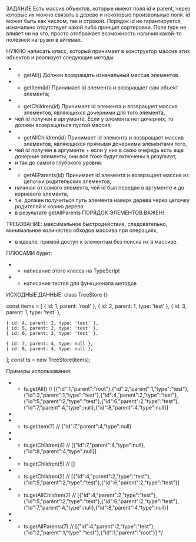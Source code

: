 ЗАДАНИЕ
 Есть массив объектов, которые имеют поля id и parent, через которые их можно связать в дерево и некоторые произвольные поля. id может быть как числом, так и строкой. Порядок id не гарантируется, изначально отсутствует какой либо принцип сортировки. Поле type не влияет ни на что, просто отображает возможность наличия какой-то полезной нагрузки в айтемах. 
 

НУЖНО написать класс, который принимает в конструктор массив этих объектов и реализует следующие методы:
 *  - getAll() Должен возвращать изначальный массив элементов.
 *  - getItem(id) Принимает id элемента и возвращает сам объект элемента;
 *  - getChildren(id) Принимает id элемента и возвращает массив элементов, являющихся дочерними для того элемента,
 * чей id получен в аргументе. Если у элемента нет дочерних, то должен возвращаться пустой массив;
 *  - getAllChildren(id) Принимает id элемента и возвращает массив элементов, являющихся прямыми дочерними элементами того,
 * чей id получен в аргументе + если у них в свою очередь есть еще дочерние элементы, они все тоже будут включены в результат,
 * и так до самого глубокого уровня.
 *  - getAllParents(id) Принимает id элемента и возвращает массив из цепочки родительских элементов,
 * начиная от самого элемента, чей id был передан в аргументе и до корневого элемента,
 * т.е. должен получиться путь элемента наверх дерева через цепочку родителей к корню дерева. 
* в результате getAllParents ПОРЯДОК ЭЛЕМЕНТОВ ВАЖЕН!
 
ТРЕБОВАНИЕ: максимальное быстродействие, следовательно, минимальное количество обходов массива при операциях,
 * в идеале, прямой доступ к элементам без поиска их в массиве.

 ПЛЮСАМИ будет:
 *  - написание этого класса на TypeScript
 *  - написание тестов для функционала методов

ИСХОДНЫЕ ДАННЫЕ:
class TreeStore {}

const items = [
    { id: 1, parent: 'root' },
    { id: 2, parent: 1, type: 'test' },
    { id: 3, parent: 1, type: 'test' },

    { id: 4, parent: 2, type: 'test' },
    { id: 5, parent: 2, type: 'test' },
    { id: 6, parent: 2, type: 'test' },

    { id: 7, parent: 4, type: null },
    { id: 8, parent: 4, type: null },
];
const ts = new TreeStore(items);


 Примеры использования:
 *  - ts.getAll() // [{"id":1,"parent":"root"},{"id":2,"parent":1,"type":"test"},{"id":3,"parent":1,"type":"test"},{"id":4,"parent":2,"type":"test"},{"id":5,"parent":2,"type":"test"},{"id":6,"parent":2,"type":"test"},{"id":7,"parent":4,"type":null},{"id":8,"parent":4,"type":null}]
 *
 *  - ts.getItem(7) // {"id":7,"parent":4,"type":null}
 *
 *  - ts.getChildren(4) // [{"id":7,"parent":4,"type":null},{"id":8,"parent":4,"type":null}]
 *  - ts.getChildren(5) // []
 *  - ts.getChildren(2) // [{"id":4,"parent":2,"type":"test"},{"id":5,"parent":2,"type":"test"},{"id":6,"parent":2,"type":"test"}]
 *  - ts.getAllChildren(2) // [{"id":4,"parent":2,"type":"test"},{"id":5,"parent":2,"type":"test"},{"id":6,"parent":2,"type":"test"},{"id":7,"parent":4,"type":null},{"id":8,"parent":4,"type":null}]
 *
 *  - ts.getAllParents(7) // [{"id":4,"parent":2,"type":"test"},{"id":2,"parent":1,"type":"test"},{"id":1,"parent":"root"}]
 */
